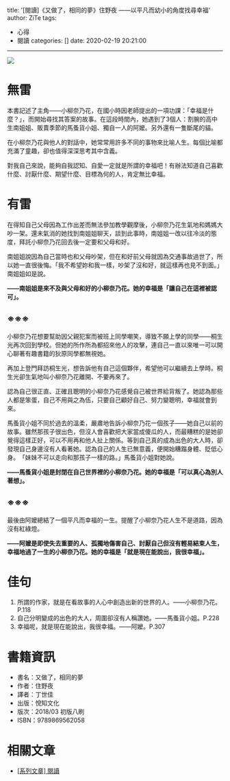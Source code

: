 title: '[閱讀]《又做了，相同的夢》住野夜 ——以平凡而幼小的角度找尋幸福'
author: ZiTe
tags:
  - 心得
  - 閱讀
categories: []
date: 2020-02-19 20:21:00
---
![](https://1.bp.blogspot.com/-KL4bG06MNKs/XonImFThFnI/AAAAAAAACD4/xORO8ShYK10Qr-u-eBQf-wWQYeaUsYHSgCKgBGAsYHg/s640/ZPH_0071.JPG)

# 無雷

本書記述了主角——小柳奈乃花，在國小時因老師提出的一項功課：「幸福是什麼？」，而開始尋找其答案的故事。在這段時間內，她遇到了3個人：割腕的高中生南姐姐、販賣季節的馬蚤貨小姐、獨自一人的阿嬤。另外還有一隻斷尾的貓。  

<!--more-->

在小柳奈乃花與他人的對話中，她常常用許多不同的事物來比喻人生。每個比喻都充滿了童趣，卻也值得深深思考其中含義。  

對我自己來說，能夠自我認知、自愛一定就是所謂的幸福吧！有辦法知道自己喜歡什麼、討厭什麼、期望什麼、目標為何的人，肯定無比幸福。  

# 有雷

在得知自己父母因為工作出差而無法參加教學觀摩後，小柳奈乃花生氣地和媽媽大吵一架。還未氣消的她找到南姐姐聊天，談到此事時，南姐姐一改以往冷淡的態度，拜託小柳奈乃花回去後一定要和父母和好。  

南姐姐說因為自己當時也和父母吵架，但在和好前父母就因為交通事故過世了，所以她一直很後悔。「我不希望妳和我一樣，吵架了沒和好，就這樣再也見不到面。」南姐姐如是說。  

**——南姐姐是來不及與父母和好的小柳奈乃花。她的幸福是「讓自己在這裡被認可」。**

## ※※※

小柳奈乃花想要幫助因父親犯案而被班上同學嘲笑，導致不願上學的同學——桐生光再次回到學校。但她的所作所為都招來他人的攻擊，連自己一直以來唯一可以開心聊著有趣書籍的狄原同學都無視她。  

再加上登門拜訪桐生光，想告訴他有自己這個夥伴，希望他可以繼續去上學時。桐生光卻生氣地叫小柳奈乃花離開、不要再來了。  

認為自己很正直、正確且聰明的小柳奈乃花感覺自己被世界給背叛了。她認為那些人都是笨蛋，自己不用與之為伍，只要自己顧好自己、努力變聰明，幸福就會到來。  

馬蚤貨小姐不同於過去的溫柔，嚴肅地告訴小柳奈乃花一個孩子——她自己以前的故事。雖然那孩子很出色，但沒人會喜歡把大家當成傻瓜的人，而最糟糕的是她卻覺得這樣正好，可以不用再和他人扯上關係。等到自己真的成為出色的大人時，卻發現自己身邊沒有人看著她。認為自己的人生已無意義，便開始糟蹋身體、貶低心身。　「妹妹不可以走向和那孩子一樣的路。」馬蚤貨小姐對她說。  

**——馬蚤貨小姐是封閉在自己世界裡的小柳奈乃花。她的幸福是「可以真心為別人著想」。**

## ※※※

最後由阿嬤總結了一個平凡而幸福的一生。提醒了小柳奈乃花人生不是道路，因為沒有紅綠燈。  

**——阿嬤是即使失去重要的人、孤獨地傷害自己、討厭自己但沒有輕易結束人生，幸福地過了一生的小柳奈乃花。她的幸福是「就是現在能說出，我很幸福」。**

# 佳句

1. 所謂的作家，就是在看故事的人心中創造出新的世界的人。——小柳奈乃花。P.118
2. 自己分明變成的出色的大人，周圍卻沒有人稱讚她。——馬蚤貨小姐。P.228
3. 幸福呢，就是現在能說出，我很幸福。——阿嬤。P.307

# 書籍資訊

*   書名：又做了，相同的夢
*   作者：住野夜
*   譯者：丁世佳
*   出版：悅知文化
*   版次：2018/03 初版八刷
*   ISBN：9789869562058

# 相關文章

* [\[系列文章\] 閱讀](/pages/serial/s-reading.html)